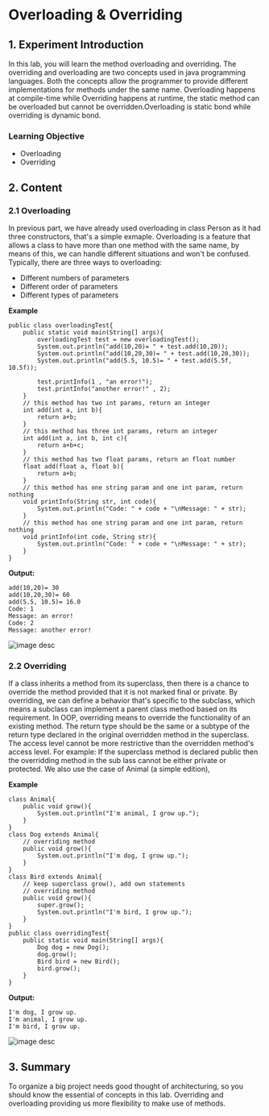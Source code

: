 # Overloading & Overriding

## 1. Experiment Introduction

In this lab, you will learn the method overloading and overriding. The overriding and overloading are two concepts used in java programming languages. Both the concepts allow the programmer to provide different implementations for methods under the same name. Overloading happens at compile-time while Overriding happens at runtime, the static method can be overloaded but cannot be overridden.Overloading is static bond while overriding is dynamic bond.

### Learning Objective

- Overloading 
- Overriding

## 2. Content

### 2.1 Overloading

In previous part, we have already used overloading in class Person as it had three constructors, that's a simple exmaple. Overloading is a feature that allows a class to have more than one method with the same name, by means of this, we can handle different situations and won't be confused. Typically, there are three ways to overloading:

- Different numbers of parameters
- Different order of parameters
- Different types of parameters

**Example**

```
public class overloadingTest{
    public static void main(String[] args){
        overloadingTest test = new overloadingTest();
        System.out.println("add(10,20)= " + test.add(10,20));
        System.out.println("add(10,20,30)= " + test.add(10,20,30));
        System.out.println("add(5.5, 10.5)= " + test.add(5.5f, 10.5f));
        
        test.printInfo(1 , "an error!");
        test.printInfo("another error!" , 2);
    }
    // this method has two int params, return an integer
    int add(int a, int b){
        return a+b;
    }
    // this method has three int params, return an integer
    int add(int a, int b, int c){
        return a+b+c;
    }
    // this method has two float params, return an float number
    float add(float a, float b){
        return a+b;
    }
    // this method has one string param and one int param, return nothing
    void printInfo(String str, int code){
    	System.out.println("Code: " + code + "\nMessage: " + str);
    }
    // this method has one string param and one int param, return nothing
    void printInfo(int code, String str){
    	System.out.println("Code: " + code + "\nMessage: " + str);
    }
}
```

**Output:**
```
add(10,20)= 30
add(10,20,30)= 60
add(5.5, 10.5)= 16.0
Code: 1
Message: an error!
Code: 2
Message: another error!
```
![image desc](https://labex.io/upload/E/N/C/gi5YMGTfIsYB.png)

### 2.2 Overriding

If a class inherits a method from its superclass, then there is a chance to override the method provided that it is not marked final or private. By overriding, we can define a behavior that's specific to the subclass, which means a subclass can implement a parent class method based on its requirement. In OOP, overriding means to override the functionality of an existing method. The return type should be the same or a subtype of the return type declared in the original overridden method in the superclass. The access level cannot be more restrictive than the overridden method's access level. For example: If the superclass method is declared public then the overridding method in the sub lass cannot be either private or protected. We also use the case of Animal (a simple edition),

**Example**

```
class Animal{
	public void grow(){
		System.out.println("I'm animal, I grow up.");
	}
}
class Dog extends Animal{
	// overriding method
	public void grow(){
		System.out.println("I'm dog, I grow up.");
	}
}
class Bird extends Animal{
	// keep superclass grow(), add own statements
	// overriding method
	public void grow(){
		super.grow();
		System.out.println("I'm bird, I grow up.");
	}
}
public class overridingTest{
	public static void main(String[] args){
		Dog dog = new Dog();
		dog.grow();
		Bird bird = new Bird();
		bird.grow();
	}
}
```

**Output:**

```
I'm dog, I grow up.
I'm animal, I grow up.
I'm bird, I grow up.
```

![image desc](https://labex.io/upload/E/R/P/inWLoIlMarrR.png)

## 3. Summary

To organize a big project needs good thought of architecturing, so you should know the essential of concepts in this lab. Overriding and overloading providing us more flexibility to make use of methods. 

